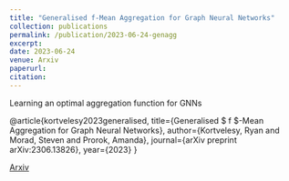 ```yaml
---
title: "Generalised f-Mean Aggregation for Graph Neural Networks"
collection: publications
permalink: /publication/2023-06-24-genagg
excerpt: 
date: 2023-06-24
venue: Arxiv
paperurl: 
citation: 
---
```



Learning an optimal aggregation function for GNNs

@article{kortvelesy2023generalised,
  title={Generalised $ f $-Mean Aggregation for Graph Neural Networks},
  author={Kortvelesy, Ryan and Morad, Steven and Prorok, Amanda},
  journal={arXiv preprint arXiv:2306.13826},
  year={2023}
}

[Arxiv](https://arxiv.org/abs/2306.13826)